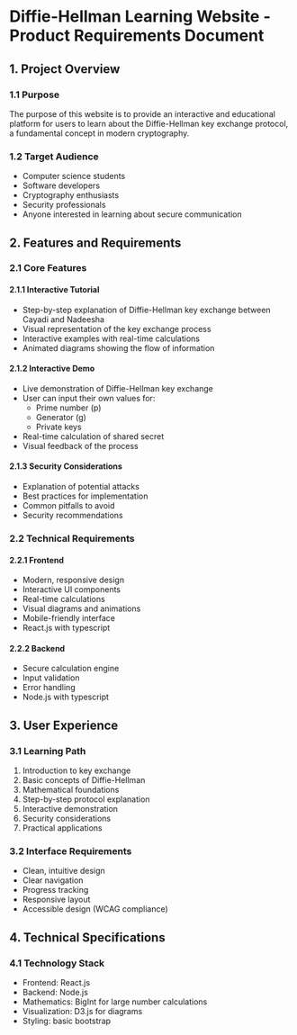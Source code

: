 # Diffie-Hellman Learning Website - Product Requirements Document

## 1. Project Overview
### 1.1 Purpose
The purpose of this website is to provide an interactive and educational platform for users to learn about the Diffie-Hellman key exchange protocol, a fundamental concept in modern cryptography.

### 1.2 Target Audience
- Computer science students
- Software developers
- Cryptography enthusiasts
- Security professionals
- Anyone interested in learning about secure communication

## 2. Features and Requirements

### 2.1 Core Features

#### 2.1.1 Interactive Tutorial
- Step-by-step explanation of Diffie-Hellman key exchange between Cayadi and Nadeesha
- Visual representation of the key exchange process
- Interactive examples with real-time calculations
- Animated diagrams showing the flow of information

#### 2.1.2 Interactive Demo
- Live demonstration of Diffie-Hellman key exchange
- User can input their own values for:
  - Prime number (p)
  - Generator (g)
  - Private keys
- Real-time calculation of shared secret
- Visual feedback of the process

#### 2.1.3 Security Considerations
- Explanation of potential attacks
- Best practices for implementation
- Common pitfalls to avoid
- Security recommendations

### 2.2 Technical Requirements

#### 2.2.1 Frontend
- Modern, responsive design
- Interactive UI components
- Real-time calculations
- Visual diagrams and animations
- Mobile-friendly interface
- React.js with typescript

#### 2.2.2 Backend
- Secure calculation engine
- Input validation
- Error handling
- Node.js with typescript

## 3. User Experience

### 3.1 Learning Path
1. Introduction to key exchange
2. Basic concepts of Diffie-Hellman
3. Mathematical foundations
4. Step-by-step protocol explanation
5. Interactive demonstration
6. Security considerations
7. Practical applications

### 3.2 Interface Requirements
- Clean, intuitive design
- Clear navigation
- Progress tracking
- Responsive layout
- Accessible design (WCAG compliance)

## 4. Technical Specifications

### 4.1 Technology Stack
- Frontend: React.js
- Backend: Node.js
- Mathematics: BigInt for large number calculations
- Visualization: D3.js for diagrams
- Styling: basic bootstrap